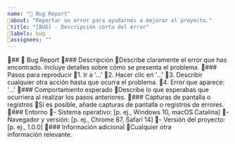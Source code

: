 ```yaml
---
name: "🐛 Bug Report"
about: "Reportar un error para ayudarnos a mejorar el proyecto."
title: "[BUG] - Descripción corta del error"
labels: bug
assignees: ""
---
```

## 🐛 Bug Report
### Descripción
Describe claramente el error que has encontrado. Incluye detalles sobre cómo se presenta el problema.
### Pasos para reproducir
1. Ir a '...'
2. Hacer clic en '...'
3. Describir cualquier otra acción hasta que ocurra el problema.
4. Error que aparece: '...'
### Comportamiento esperado
Describe lo que esperabas que ocurriera al realizar los pasos anteriores.
### Capturas de pantalla o registros
Si es posible, añade capturas de pantalla o registros de errores.
### Entorno
- Sistema operativo: [p. ej., Windows 10, macOS Catalina]
- Navegador y versión: [p. ej., Chrome 87, Safari 14]
- Versión del proyecto: [p. ej., 1.0.0]
### Información adicional
Cualquier otra información relevante.